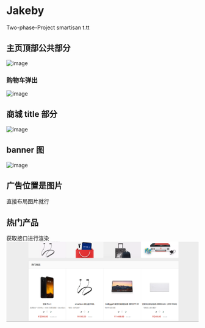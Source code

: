 # Jakeby

Two-phase-Project smartisan t.tt

## 主页顶部公共部分

![image](https://upload-images.jianshu.io/upload_images/11168645-64c2210239e604b1.png?imageMogr2/auto-orient/strip%7CimageView2/2/w/1240)

### 购物车弹出

![image](https://upload-images.jianshu.io/upload_images/11168645-241073f95c2dd5a9.png?imageMogr2/auto-orient/strip%7CimageView2/2/w/1240)

## 商城 title 部分

![image](https://upload-images.jianshu.io/upload_images/11168645-8987e07d32de7fc2.png?imageMogr2/auto-orient/strip%7CimageView2/2/w/1240)

## banner 图

![image](https://upload-images.jianshu.io/upload_images/11168645-b3c4cfb1e13b31cc.png?imageMogr2/auto-orient/strip%7CimageView2/2/w/1240)

## 广告位置是图片

直接布局图片就行

## 热门产品

获取接口进行渲染
![image](./img/hotlistproduct.png)
